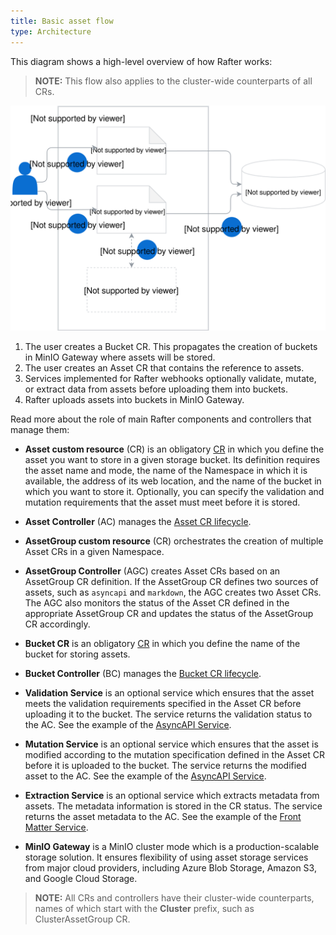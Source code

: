 ```yaml
---
title: Basic asset flow
type: Architecture
---
```


This diagram shows a high-level overview of how Rafter works:

>**NOTE:** This flow also applies to the cluster-wide counterparts of all CRs.

![](./assets/basic-architecture.svg)

1. The user creates a Bucket CR. This propagates the creation of buckets in MinIO Gateway where assets will be stored.
2. The user creates an Asset CR that contains the reference to assets.
3. Services implemented for Rafter webhooks optionally validate, mutate, or extract data from assets before uploading them into buckets.
4. Rafter uploads assets into buckets in MinIO Gateway.

Read more about the role of main Rafter components and controllers that manage them:

- **Asset custom resource** (CR) is an obligatory [CR](#custom-resource-asset) in which you define the asset you want to store in a given storage bucket. Its definition requires the asset name and mode, the name of the Namespace in which it is available, the address of its web location, and the name of the bucket in which you want to store it. Optionally, you can specify the validation and mutation requirements that the asset must meet before it is stored.

- **Asset Controller** (AC) manages the [Asset CR lifecycle](#details-asset-custom-resource-lifecycle).

- **AssetGroup custom resource** (CR) orchestrates the creation of multiple Asset CRs in a given Namespace.

- **AssetGroup Controller** (AGC) creates Asset CRs based on an AssetGroup CR definition. If the AssetGroup CR defines two sources of assets, such as `asyncapi` and `markdown`, the AGC creates two Asset CRs. The AGC also monitors the status of the Asset CR defined in the appropriate AssetGroup CR and updates the status of the AssetGroup CR accordingly.

- **Bucket CR** is an obligatory [CR](#custom-resource-bucket) in which you define the name of the bucket for storing assets.

- **Bucket Controller** (BC) manages the [Bucket CR lifecycle](#details-bucket-custom-resource-lifecycle).

- **Validation Service** is an optional service which ensures that the asset meets the validation requirements specified in the Asset CR before uploading it to the bucket. The service returns the validation status to the AC. See the example of the [AsyncAPI Service](#details-asyncapi-service).

- **Mutation Service** is an optional service which ensures that the asset is modified according to the mutation specification defined in the Asset CR before it is uploaded to the bucket. The service returns the modified asset to the AC. See the example of the [AsyncAPI Service](#details-asyncapi-service).

- **Extraction Service** is an optional service which extracts metadata from assets. The metadata information is stored in the CR status. The service returns the asset metadata to the AC. See the example of the [Front Matter Service](#details-front-matter-service).

- **MinIO Gateway** is a MinIO cluster mode which is a production-scalable storage solution. It ensures flexibility of using asset storage services from major cloud providers, including Azure Blob Storage, Amazon S3, and Google Cloud Storage.

>**NOTE:** All CRs and controllers have their cluster-wide counterparts, names of which start with the **Cluster** prefix, such as ClusterAssetGroup CR.
